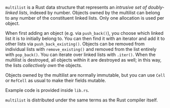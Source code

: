 `multilist` is a Rust data structure that represents an *intrusive set of doubly-linked lists*, indexed by
number. Objects owned by the multilist can belong to any number of the constituent linked lists. Only one
allocation is used per object.

When first adding an object (e.g. via `push_back()`), you choose which linked list it is to initially belong
to. You can then find it with an iterator and add it to other lists via `push_back_existing()`. Objects can
be removed from individual lists with `remove_existing()` and removed from the list entirely with
`pop_back()`. You can iterate over linked lists with `.iter()`. When the multilist is destroyed, all objects
within it are destroyed as well; in this way, the lists *collectively own* the objects.

Objects owned by the multilist are normally immutable, but you can use `Cell` or `RefCell` as usual to make their fields mutable.

Example code is provided inside `lib.rs`.

`multilist` is distributed under the same terms as the Rust compiler itself.
